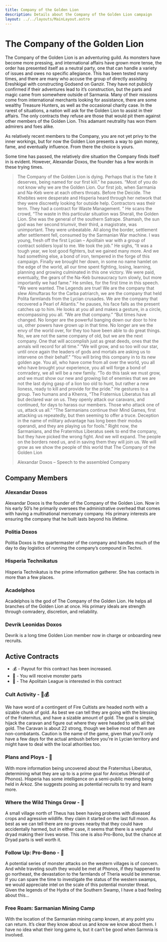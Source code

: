 ```yaml
---
title: Company of the Golden Lion
description: Details about the Company of the Golden Lion campaign
layout: ../../layouts/MainLayout.astro
---
```

# The Company of the Golden Lion

The Company of the Golden Lion is an adventuring guild. As monsters have become more pressing, and international affairs have grown more tense, the order has presented itself as a neutral party, one that can handle a variety of issues and owes no specific allegiance. This has been tested many times, and there are many who accuse the group of directly assisting Ereshkigal with constructing Godsend on Ganzir. They have not publicly confirmed if their adventures lead to it’s construction, but the parts and magic came from somewhere outside of Sarmania. Many of their missions come from international merchants looking for assistance, there are some wealthy Treasure Hunters, as well as the occasional charity case. In the rarest of situations, a nation will ask for the Golden Lion to assist in their affairs. The only contracts they refuse are those that would pit them against other members of the Golden Lion. This adamant neutrality has won them admirers and foes alike.

As relatively recent members to the Company, you are not yet privy to the inner workings, but for now the Golden Lion presents a way to gain money, fame, and eventually influence. From there the choice is yours.

Some time has passed, the relatively dire situation the Company finds itself in is evident. However, Alexandar Doxos, the founder has a few words in these trying times.

> The Company of the Golden Lion is dying. Perhaps that is the fate it deserves, being named for our first kill.” he pauses. “Most of you do not know why we are the Golden Lion. Our first job, when Sarmania and Na-Keb were at each others throats. Before the Deicide. The Khebites were desperate and Hisperia heard through her network that they were discreetly looking for outside help. Contractors was their term.
> They had a contract for Waste Management. ” He scans the crowd, “The waste in this particular situation was Sherali, the Golden Lion. She was the general of the southern Satrape. Shamash, the sun god was her second triumvir, their third, a magistrate, was unimportant. They were unbeatable. All along the border, settlement after settlement fell, consumed by the Sarmanian War machine. I was young, fresh off the first Lycian – Apolitain war with a group of contract soldiers loyal to me. We took the job.”
> He sighs, “It was a tough year, we lost good fighters, but we gained many more. And we had something else, a bond of iron, tempered in the forge of this campaign. Finally we brought her down, in some no name hamlet on the edge of the world, all our time spent fighting, losing, learning, planning and growing culminated in this one victory. We were paid, eventually, the gears of the Na-Keb bureaucracy turn slowly, but more importantly we had fame.”
> He smiles, for the first time in this speech. “We were wanted. The Legends are true! We are the company that slew Almuftaras for the Carba patriarch, we are the company that held Polita farmlands from the Lycian crusades. We are the company that recovered a Pearl of Atlantis.” he pauses, his face falls as the present catches up to him. He looks at you all and makes a gesture, in a circle, encompassing you all. “We are that company.”
> “But times have changed. No longer are the powerful banging down our door to hire us, other powers have grown up in that time. No longer are we the envy of the world over, for they too have been able to do great things. No, we are not the same company of old, but we are the next company. One that will accomplish just as great deeds, ones that the annals will record for all time.” “We will grow, and so too will our star, until once again the leaders of gods and mortals are asking us to intervene on their behalf.”
> “You will bring this company in to its new golden age. You all, who have come from all over the world, you all who have brought your experience, you all will forge a bond of comradery, we all will be a new family. “To do this task we must grow, and we must show our new and growing list of enemies that we are not the last dying gasp of a lion too old to hunt, but rather a new lioness, ready to kill and provide for the pride.”
> He gestures to a group. Two humans and a Khenra, “The Fraternius Liberatus has all but declared war on us. They openly attack our caravans, and continued, for days to harass our members. Those who attack one of us, attack us all.”
> “The Sarmanians continue their Mind Games, first attacking us repeatedly, but then seeming to offer a truce. Deception in the name of military advantage has long been their modus operandi, and they are playing us for fools.” Right now, the Sarmanians, and the Fraternitus Liberatus seek to end the company, but they have picked the wrong fight. And we will expand. The people on the borders need us, and in saving them they will join us. We will grow as we show the people of this world that The Company of the Golden Lion
> 
> Alexandar Doxos – Speech to the assembled Company

## Company Members

### Alexandar Doxos
Alexandar Doxos is the founder of the Company of the Golden Lion. Now in his early 50’s he primarily oversees the administrative overhead that comes with having a multinational mercenary company. His primary interests are ensuring the company that he built lasts beyond his lifetime.
### Politia Doxos 
Politia Doxos is the quartermaster of the company and handles much of the day to day logistics of running the company’s compound in Techni.


### Hisperia Technikatus
Hisperia Technikatus is the prime information gatherer. She has contacts in more than a few places.

### Acadelphos
Acadelphos is the god of The Company of the Golden Lion. He helps all branches of the Golden Lion at once. His primary ideals are strength through comradery, discretion, and reliability.

### Devrik Leonidas Doxos
Devrik is a long time Golden Lion member now in charge or onboarding new recruits.

## Active Contracts

- 💰 - Payout for this contract has been increased.
- 👹 - You will receive monster parts
- 🏺 - The Apolitain League is interested in this contract

### Cult Activity - 🏺💰
We have word of a contingent of Fire Cultists are headed north with a sizable chunk of gold. As best we can tell they are going with the blessing of the Fraternitus, and have a sizable amount of gold. The goal is simple, hijack the caravan and figure out where they were headed to with all that gold. The Caravan is about 22 strong, though we belive most of them are non-combatants. Caution is the name of the game, given that you'll only have a few days for the actual ambush before you're in Lycian territory and might have to deal with the local athorities too.

### Plans and Ploys - 🏺
With more information being uncovered about the Fraternitus Liberatus, determining what they are up to is a prime goal for Anicetus (Herald of Phonos). Hisperia has some intelligence on a semi-public meeting being held in Arkoz. She suggests posing as potential recruits to try and learn more.

### Where the Wild Things Grow - 👹
A small village north of Theus has been having probems with diseased crops and agressive wildlife. they claim it started on the last full moon. As best as we can tell there are no groves nearby that they could have accidentally harmed, but in either case, it seems that there is a venguful dryad making their lives worse. This one is also Pro-Bono, but the chance at Dryad parts is well worth it.

### Follow Up: Pro-Bono - 👹
A potential series of monster attacks on the western villages is of concern. And while traveling south they would be met at Phonos, if they happened to go northeast, the devastation to the farmlands of Theria would be immense. If you can spare the time to investigate the status of the western swamps, we would appreciate intel on the scale of this potential monster threat. Given the legends of the Hydra of the Southern Swamp, I have a bad feeling about this...

### Free Roam: Sarmanian Mining Camp
With the location of the Sarmanian mining camp known, at any point you can return. It’s clear they know about us and know we know about them. I have no idea what their long game is, but it can’t be good when Sarmnia is involved.